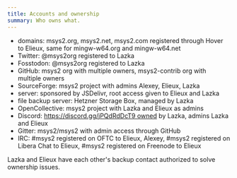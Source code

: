 ```yaml
---
title: Accounts and ownership
summary: Who owns what.
---
```


- domains: msys2.org, msys2.net, msys2.com registered through Hover to Elieux, same for mingw-w64.org and mingw-w64.net
- Twitter: @msys2org registered to Lazka
- Fosstodon: @msys2org registered to Lazka
- GitHub: msys2 org with multiple owners, msys2-contrib org with multiple owners
- SourceForge: msys2 project with admins Alexey, Elieux, Lazka
- server: sponsored by JSDelivr, root access given to Elieux and Lazka
- file backup server: Hetzner Storage Box, managed by Lazka
- OpenCollective: msys2 project with Lazka and Elieux as admins
- Discord: https://discord.gg/jPQdRdDcT9 owned by Lazka, admins Lazka and Elieux
- Gitter: msys2/msys2 with admin access through GitHub
- IRC: #msys2 registered on OFTC to Elieux, Alexey, #msys2 registered on Libera Chat to Elieux, #msys2 registered on Freenode to Elieux

Lazka and Elieux have each other's backup contact authorized to solve ownership issues.
